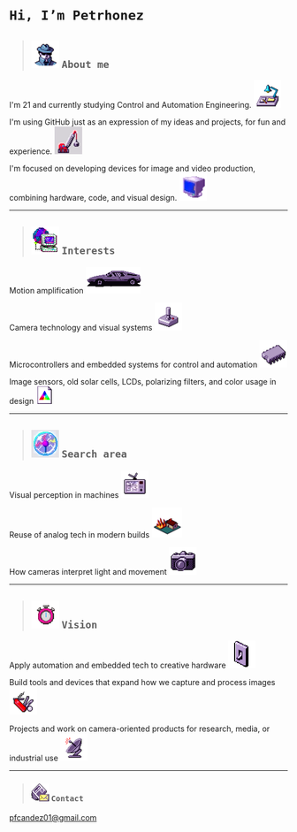  # `Hi, I’m Petrhonez` 


> ## [![pc](anonw.png)](https://www.youtube.com/@petrhonezzz) `About me`

I'm 21 and currently studying Control and Automation Engineering. ![img](lght.png)

I'm using GitHub just as an expression of my ideas and projects, for fun and experience. ![ex3](operw.png)

I'm focused on developing devices for image and video production, combining hardware, code, and visual design. ![ex](bina.webp)

---
 
> ## ![i](pc-globe.gif) `Interests`

Motion amplification ![car](wcar.gif)

Camera technology and visual systems ![ex2](cntrl.png)

Microcontrollers and embedded systems for control and automation ![ex3](chip.png)

Image sensors, old solar cells, LCDs, polarizing filters, and color usage in design ![ex3](colw.png)

---

> ## ![c](chock.webp) `Search area`

Visual perception in machines ![ex3](tyw.webp)

Reuse of analog tech in modern builds ![ex3](housefw.png)

How cameras interpret light and movement ![ex3](wcam.png)

---

> ## ![v](clk.gif) `Vision`

Apply automation and embedded tech to creative hardware ![onof](onof.gif)

Build tools and devices that expand how we capture and process images ![ex3](wknif.png)

Projects and work on camera-oriented products for research, media, or industrial use ![ex3](ant.png)

---
> ### ![ex3](nww.png) `Contact`

pfcandez01@gmail.com



<!---
petrhonez/petrhonez is a ✨ special ✨ repository because its `README.md` (this file) appears on your GitHub profile.
You can click the Preview link to take a look at your changes.
--->
